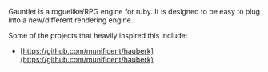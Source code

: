 Gauntlet is a roguelike/RPG engine for ruby. It is designed to be easy to plug into a new/different rendering engine.

Some of the projects that heavily inspired this include:
- [https://github.com/munificent/hauberk](https://github.com/munificent/hauberk)